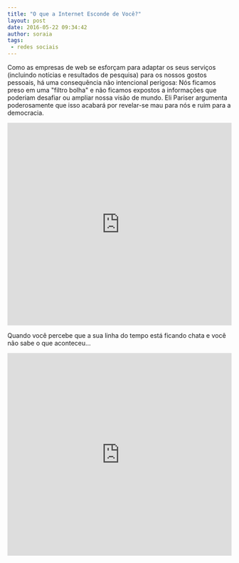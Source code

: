 ```yaml
---
title: "O que a Internet Esconde de Você?"
layout: post
date: 2016-05-22 09:34:42
author: soraia
tags: 
 - redes sociais
---
```


Como as empresas de web se esforçam para adaptar os seus serviços (incluindo notícias e resultados de pesquisa) para os nossos gostos pessoais, há uma consequência não intencional perigosa: Nós ficamos preso em uma "filtro bolha" e não ficamos expostos a informações que poderiam desafiar ou ampliar nossa visão de mundo. Eli Pariser argumenta poderosamente que isso acabará por revelar-se mau para nós e ruim para a democracia.

<iframe 
  width="100%" 
  height="455" 
  src="http://www.youtube.com/embed/HKtvkvPNAsw" 
  frameborder="0" 
  allowfullscreen>
</iframe>

Quando você percebe que a sua linha do tempo está ficando chata e você não sabe o que aconteceu...
<iframe 
  width="100%" 
  height="455" 
  src="http://www.youtube.com/embed/UY9Iz4RIx1M" 
  frameborder="0" 
  allowfullscreen>
</iframe>